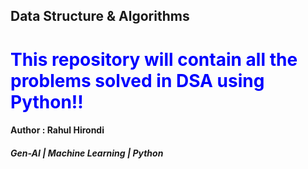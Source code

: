 ## <centre>                      Data Structure & Algorithms </centre>

<h1 style ="color:blue">This repository will contain all the problems solved in DSA using Python!!</h1>
<h4>Author : Rahul Hirondi</h4>
<h5>Gen-AI | Machine Learning | Python</h5>
